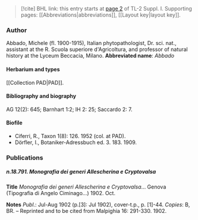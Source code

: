 > [!cite] BHL link: this entry starts at [page 2](https://www.biodiversitylibrary.org/page/33264773) of TL-2 Suppl. I.
> Supporting pages: [[Abbreviations|abbreviations]], [[Layout key|layout key]].

### Author

Abbado, Michele (fl. 1900-1915), Italian phytopathologist, Dr. sci. nat., assistant at the R. Scuola superiore d'Agricoltura, and professor of natural history at the Lyceum Beccacia, Milano. 
**Abbreviated name**: *Abbado*

#### Herbarium and types

[[Collection PAD|PAD]].

#### Bibliography and biography

AG 12(2): 645; Barnhart 1:2; IH 2: 25; Saccardo 2: 7.

#### Biofile

- Ciferri, R., Taxon 1(8): 126. 1952 (col. at PAD).
- Dörfler, I., Botaniker-Adressbuch ed. 3. 183. 1909.

### Publications

##### n.18.791. Monografia dei generi Allescherina e Cryptovalsa

**Title**
*Monografia dei generi Allescherina e Cryptovalsa*... Genova (Tipografia di Angelo Ciminago...) 1902. Oct.

**Notes**
*Publ*.: Jul-Aug 1902 (p.\[3\]: Jul 1902), cover-t.p., p. \[1\]-44. *Copies*: B, BR. – Reprinted and to be cited from Malpighia 16: 291-330. 1902.

